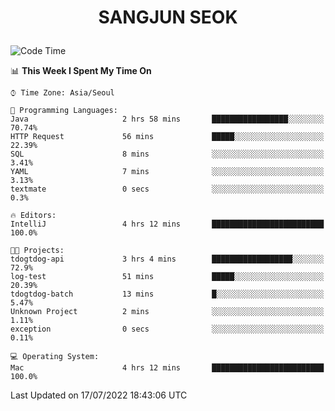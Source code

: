 <h1>
 <p align="center">
   SANGJUN SEOK
 </p>
</h1>

<!--START_SECTION:waka-->
![Code Time](http://img.shields.io/badge/Code%20Time-0%20secs-blue)

📊 **This Week I Spent My Time On** 

```text
⌚︎ Time Zone: Asia/Seoul

💬 Programming Languages: 
Java                     2 hrs 58 mins       █████████████████░░░░░░░░   70.74% 
HTTP Request             56 mins             █████░░░░░░░░░░░░░░░░░░░░   22.39% 
SQL                      8 mins              ░░░░░░░░░░░░░░░░░░░░░░░░░   3.41% 
YAML                     7 mins              ░░░░░░░░░░░░░░░░░░░░░░░░░   3.13% 
textmate                 0 secs              ░░░░░░░░░░░░░░░░░░░░░░░░░   0.3%

🔥 Editors: 
IntelliJ                 4 hrs 12 mins       █████████████████████████   100.0%

🐱‍💻 Projects: 
tdogtdog-api             3 hrs 4 mins        ██████████████████░░░░░░░   72.9% 
log-test                 51 mins             █████░░░░░░░░░░░░░░░░░░░░   20.39% 
tdogtdog-batch           13 mins             █░░░░░░░░░░░░░░░░░░░░░░░░   5.47% 
Unknown Project          2 mins              ░░░░░░░░░░░░░░░░░░░░░░░░░   1.11% 
exception                0 secs              ░░░░░░░░░░░░░░░░░░░░░░░░░   0.11%

💻 Operating System: 
Mac                      4 hrs 12 mins       █████████████████████████   100.0%

```


 Last Updated on 17/07/2022 18:43:06 UTC
<!--END_SECTION:waka-->
